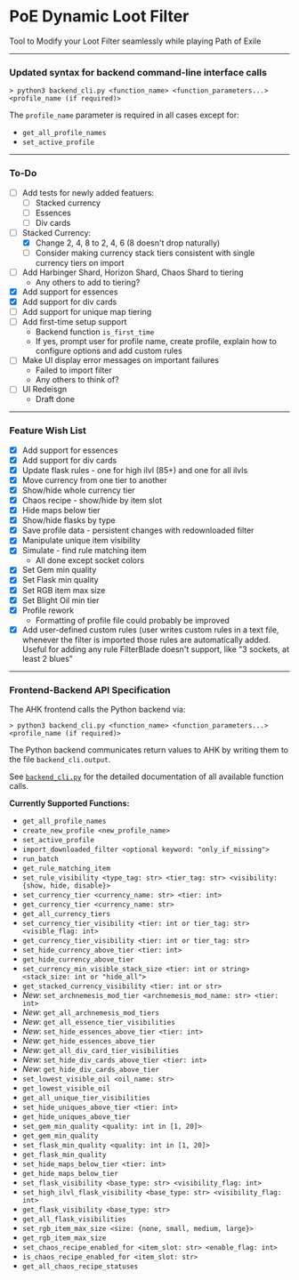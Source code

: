 # PoE Dynamic Loot Filter

Tool to Modify your Loot Filter seamlessly while playing Path of Exile

- - -

### Updated syntax for backend command-line interface calls

```
> python3 backend_cli.py <function_name> <function_parameters...> <profile_name (if required)>
```

The `profile_name` parameter is required in all cases except for:
 - `get_all_profile_names`
 - `set_active_profile`

- - -

### To-Do
 - [ ] Add tests for newly added featuers:
   - [ ] Stacked currency
   - [ ] Essences
   - [ ] Div cards
 - [ ] Stacked Currency:
   - [x] Change 2, 4, 8 to 2, 4, 6 (8 doesn't drop naturally)
   - [ ] Consider making currency stack tiers consistent with single currency tiers on import
 - [ ] Add Harbinger Shard, Horizon Shard, Chaos Shard to tiering
   - Any others to add to tiering?
 - [x] Add support for essences
 - [x] Add support for div cards
 - [ ] Add support for unique map tiering
 - [ ] Add first-time setup support
   - Backend function `is_first_time`
   - If yes, prompt user for profile name, create profile,
     explain how to configure options and add custom rules
 - [ ] Make UI display error messages on important failures
   - Failed to import filter
   - Any others to think of?
 - [ ] UI Redeisgn
   - Draft done

- - -

### Feature Wish List
 - [x] Add support for essences
 - [x] Add support for div cards
 - [x] Update flask rules - one for high ilvl (85+) and one for all ilvls
 - [x] Move currency from one tier to another
 - [x] Show/hide whole currency tier
 - [x] Chaos recipe - show/hide by item slot
 - [x] Hide maps below tier
 - [x] Show/hide flasks by type
 - [x] Save profile data - persistent changes with redownloaded filter
 - [x] Manipulate unique item visibility
 - [x] Simulate - find rule matching item
   - All done except socket colors
 - [x] Set Gem min quality
 - [x] Set Flask min quality
 - [x] Set RGB item max size
 - [x] Set Blight Oil min tier
 - [x] Profile rework
   - Formatting of profile file could probably be improved
 - [x] Add user-defined custom rules (user writes custom rules in a text file,
   whenever the filter is imported those rules are automatically added.
   Useful for adding any rule FilterBlade doesn't support, like "3 sockets, at least 2 blues"

- - -

### Frontend-Backend API Specification

The AHK frontend calls the Python backend via:
```
> python3 backend_cli.py <function_name> <function_parameters...> <profile_name (if required)>
```
The Python backend communicates return values to AHK by writing them to the file
`backend_cli.output`.

See [`backend_cli.py`](https://github.com/Apollys/PoEDynamicLootFilter/blob/master/backend_cli.py)
for the detailed documentation of all available function calls.

**Currently Supported Functions:**
  - `get_all_profile_names`
  - `create_new_profile <new_profile_name>`
  - `set_active_profile`
  - `import_downloaded_filter <optional keyword: "only_if_missing">`
  - `run_batch`
  - `get_rule_matching_item`
  - `set_rule_visibility <type_tag: str> <tier_tag: str> <visibility: {show, hide, disable}>`
  - `set_currency_tier <currency_name: str> <tier: int>`
  - `get_currency_tier <currency_name: str>`
  - `get_all_currency_tiers`
  - `set_currency_tier_visibility <tier: int or tier_tag: str> <visible_flag: int>`
  - `get_currency_tier_visibility <tier: int or tier_tag: str>`
  - `set_hide_currency_above_tier <tier: int>`
  - `get_hide_currency_above_tier`
  - `set_currency_min_visible_stack_size <tier: int or string> <stack_size: int or "hide_all">`
  - `get_stacked_currency_visibility <tier: int or str>`
  - *New*: `set_archnemesis_mod_tier <archnemesis_mod_name: str> <tier: int>`
  - *New*: `get_all_archnemesis_mod_tiers`
  - *New*: `get_all_essence_tier_visibilities`
  - *New*: `set_hide_essences_above_tier <tier: int>`
  - *New*: `get_hide_essences_above_tier`
  - *New*: `get_all_div_card_tier_visibilities`
  - *New*: `set_hide_div_cards_above_tier <tier: int>`
  - *New*: `get_hide_div_cards_above_tier`
  - `set_lowest_visible_oil <oil_name: str>`
  - `get_lowest_visible_oil`
  - `get_all_unique_tier_visibilities`
  - `set_hide_uniques_above_tier <tier: int>`
  - `get_hide_uniques_above_tier`
  - `set_gem_min_quality <quality: int in [1, 20]>`
  - `get_gem_min_quality`
  - `set_flask_min_quality <quality: int in [1, 20]>`
  - `get_flask_min_quality`
  - `set_hide_maps_below_tier <tier: int>`
  - `get_hide_maps_below_tier`
  - `set_flask_visibility <base_type: str> <visibility_flag: int>`
  - `set_high_ilvl_flask_visibility <base_type: str> <visibility_flag: int>`
  - `get_flask_visibility <base_type: str>`
  - `get_all_flask_visibilities`
  - `set_rgb_item_max_size <size: {none, small, medium, large}>`
  - `get_rgb_item_max_size`
  - `set_chaos_recipe_enabled_for <item_slot: str> <enable_flag: int>`
  - `is_chaos_recipe_enabled_for <item_slot: str>`
  - `get_all_chaos_recipe_statuses`

